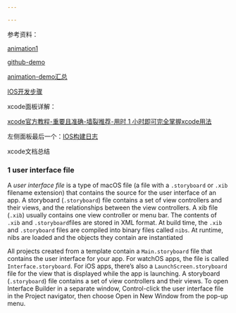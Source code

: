 ```yaml
---

---
```


参考资料：

[animation1](https://www.jianshu.com/p/457357a5897a)

[github-demo](https://github.com/ildream/CAAnimationDemo)

[animation-demo汇总](http://code.cocoachina.com/list/33/5?order=downloads)

[IOS开发步骤](https://www.jianshu.com/p/73f4e11524e9)

xcode面板详解：

[xcode官方教程-重要且准确-墙裂推荐-用时 1 小时即可完全掌握xcode用法](https://help.apple.com/xcode/mac/current/)

左侧面板最后一个：[IOS构建日志](http://beyondvincent.com/2013/11/21/2013-11-23-123-build-process/)



xcode文档总结

### 1 user interface file

A *user interface file* is a type of macOS file (a file with a `.storyboard` or `.xib` filename extension) that contains the source for the user interface of an app. A storyboard (`.storyboard`) file contains a set of view controllers and their views, and the relationships between the view controllers. A xib file (`.xib`) usually contains one view controller or menu bar. The contents of `.xib` and `.storyboard`files are stored in XML format. At build time, the `.xib` and `.storyboard` files are compiled into binary files called `nibs`. At runtime, nibs are loaded and the objects they contain are instantiated

All projects created from a template contain a `Main.storyboard` file that contains the user interface for your app. For watchOS apps, the file is called `Interface.storyboard`. For iOS apps, there’s also a `LaunchScreen.storyboard` file for the view that is displayed while the app is launching. A storyboard (`.storyboard`) file contains a set of view controllers and their views. To open Interface Builder in a separate window, Control-click the user interface file in the Project navigator, then choose Open in New Window from the pop-up menu.